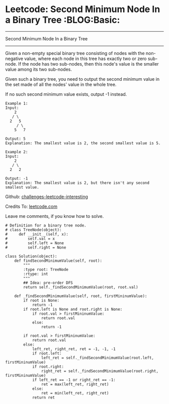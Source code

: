 # Leetcode: Second Minimum Node In a Binary Tree     :BLOG:Basic:


---

Second Minimum Node In a Binary Tree  

---

Given a non-empty special binary tree consisting of nodes with the non-negative value, where each node in this tree has exactly two or zero sub-node. If the node has two sub-nodes, then this node's value is the smaller value among its two sub-nodes.  

Given such a binary tree, you need to output the second minimum value in the set made of all the nodes' value in the whole tree.  

If no such second minimum value exists, output -1 instead.  

    Example 1:
    Input: 
        2
       / \
      2   5
         / \
        5   7
    
    Output: 5
    Explanation: The smallest value is 2, the second smallest value is 5.

    Example 2:
    Input: 
        2
       / \
      2   2
    
    Output: -1
    Explanation: The smallest value is 2, but there isn't any second smallest value.

Github: [challenges-leetcode-interesting](https://github.com/DennyZhang/challenges-leetcode-interesting/tree/master/second-minimum-node-in-a-binary-tree)  

Credits To: [leetcode.com](https://leetcode.com/problems/second-minimum-node-in-a-binary-tree/description/)  

Leave me comments, if you know how to solve.  

    # Definition for a binary tree node.
    # class TreeNode(object):
    #     def __init__(self, x):
    #         self.val = x
    #         self.left = None
    #         self.right = None
    
    class Solution(object):
        def findSecondMinimumValue(self, root):
            """
            :type root: TreeNode
            :rtype: int
            """
            ## Idea: pre-order DFS
            return self._findSecondMinimumValue(root, root.val)
    
        def _findSecondMinimumValue(self, root, firstMininumValue):
            if root is None:
                return -1
            if root.left is None and root.right is None:
                if root.val > firstMininumValue:
                    return root.val
                else:
                    return -1
    
            if root.val > firstMininumValue:
                return root.val
            else:
                left_ret, right_ret, ret = -1, -1, -1
                if root.left:
                    left_ret = self._findSecondMinimumValue(root.left, firstMininumValue)
                if root.right:
                    right_ret = self._findSecondMinimumValue(root.right, firstMininumValue)
                if left_ret == -1 or right_ret == -1:
                    ret = max(left_ret, right_ret)
                else:
                    ret = min(left_ret, right_ret)
                return ret